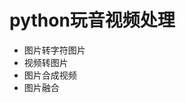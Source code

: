 <!--
 * @Author: hr
 * @Date: 2020-02-08 23:44:43
 * @LastEditTime : 2020-02-08 23:47:11
 * @LastEditors  : Please set LastEditors
 * @Description: In User Settings Edit
 * @FilePath: /undefined/Users/yym/Desktop/study/python/media_fun/README.md
 -->
# python玩音视频处理
* 图片转字符图片
* 视频转图片
* 图片合成视频
* 图片融合